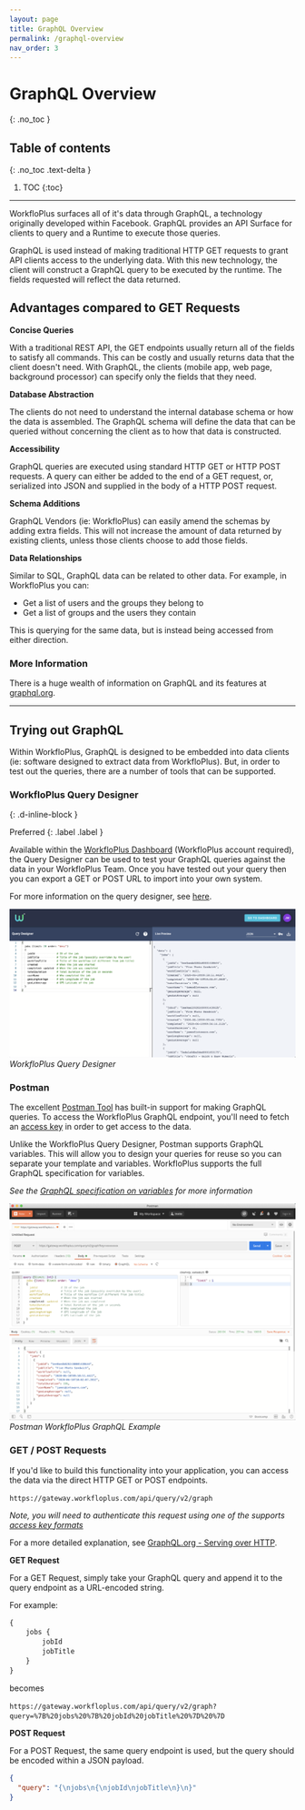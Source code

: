 ```yaml
---
layout: page
title: GraphQL Overview
permalink: /graphql-overview
nav_order: 3
---
```


# GraphQL Overview
{: .no_toc }

## Table of contents
{: .no_toc .text-delta }

1. TOC
{:toc}

---

WorkfloPlus surfaces all of it's data through GraphQL, a technology originally developed within Facebook. GraphQL provides an API Surface for clients to query and a Runtime to execute those queries.

GraphQL is used instead of making traditional HTTP GET requests to grant API clients access to the underlying data. With this new technology, the client will construct a GraphQL query to be executed by the runtime. The fields requested will reflect the data returned.

## Advantages compared to GET Requests

**Concise Queries**

With a traditional REST API, the GET endpoints usually return all of the fields to satisfy all commands. This can be costly and usually returns data that the client doesn't need. With GraphQL, the clients (mobile app, web page, background processor) can specify only the fields that they need.

**Database Abstraction**

The clients do not need to understand the internal database schema or how the data is assembled. The GraphQL schema will define the data that can be queried without concerning the client as to how that data is constructed.

**Accessibility**

GraphQL queries are executed using standard HTTP GET or HTTP POST requests. A query can either be added to the end of a GET request, or, serialized into JSON and supplied in the body of a HTTP POST request.

**Schema Additions**

GraphQL Vendors (ie: WorkfloPlus) can easily amend the schemas by adding extra fields. This will not increase the amount of data returned by existing clients, unless those clients choose to add those fields.

**Data Relationships**

Similar to SQL, GraphQL data can be related to other data. For example, in WorkfloPlus you can:

- Get a list of users and the groups they belong to
- Get a list of groups and the users they contain

This is querying for the same data, but is instead being accessed from either direction.

### More Information

There is a huge wealth of information on GraphQL and its features at [graphql.org](https://www.graphql.org).

---

## Trying out GraphQL

Within WorkfloPlus, GraphQL is designed to be embedded into data clients (ie: software designed to extract data from WorkfloPlus). But, in order to test out the queries, there are a number of tools that can be supported.

### WorkfloPlus Query Designer
{: .d-inline-block }

Preferred
{: .label .label }

Available within the [WorkfloPlus Dashboard](https://dashboard.workfloplus.com/query) (WorkfloPlus account required), the Query Designer can be used to test your GraphQL queries against the data in your WorkfloPlus Team. Once you have tested out your query then you can export a GET or POST URL to import into your own system.

For more information on the query designer, see [here](query-designer).

![WorkfloPlus Query Designer](assets/query-designer-1.png)
*WorkfloPlus Query Designer*

### Postman

The excellent [Postman Tool](https://www.getpostman.com) has built-in support for making GraphQL queries. To access the WorkfloPlus GraphQL endpoint, you'll need to fetch an [access key](getting-access) in order to get access to the data.

Unlike the WorkfloPlus Query Designer, Postman supports GraphQL variables. This will allow you to design your queries for reuse so you can separate your template and variables. WorkfloPlus supports the full GraphQL specification for variables.

*See the [GraphQL specification on variables](https://graphql.org/learn/queries/#variables) for more information*

![Postman GraphQL Example](assets/postman.png)
*Postman WorkfloPlus GraphQL Example*

### GET / POST Requests

If you'd like to build this functionality into your application, you can access the data via the direct HTTP GET or POST endpoints.

`https://gateway.workfloplus.com/api/query/v2/graph`

*Note, you will need to authenticate this request using one of the supports [access key formats](getting-access)*

For a more detailed explanation, see [GraphQL.org - Serving over HTTP](https://graphql.org/learn/serving-over-http/).

**GET Request**

For a GET Request, simply take your GraphQL query and append it to the query endpoint as a URL-encoded string.

For example:

```graphql
{
    jobs {
        jobId
        jobTitle
    }
}
```

becomes

`https://gateway.workfloplus.com/api/query/v2/graph?query=%7B%20jobs%20%7B%20jobId%20jobTitle%20%7D%20%7D`

**POST Request**

For a POST Request, the same query endpoint is used, but the query should be encoded within a JSON payload.

```json
{
  "query": "{\njobs\n{\njobId\njobTitle\n}\n}"
}
```